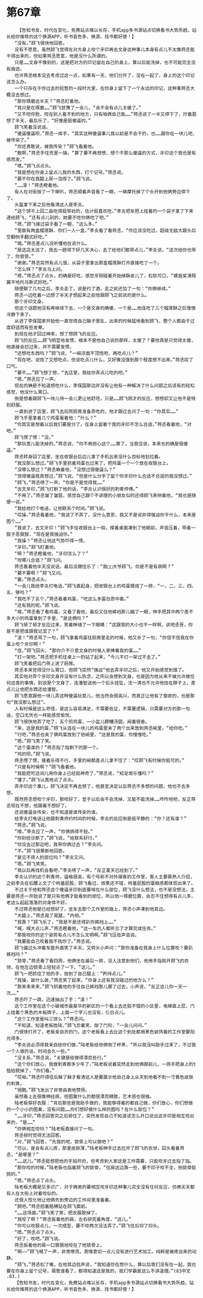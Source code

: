 # 第67章
        【告知书友，时代在变化，免费站点难以长存，手机app多书源站点切换看书大势所趋，站长给你推荐的这个换源APP，听书音色多、换源、找书都好使！】
       “没有。”顾飞很快地回答。
       没有不愿意，虽然顾飞觉得在对方身上咬个牙印再去文身这种事儿本身有点儿不太像蒋丞能干得出来的，但如果蒋丞愿意，他是没什么所谓的。
       只是……文身不像别的，这是把对方的印记留在自己的身上，算以后能洗掉，也不可能完全没有痕迹。
       也许蒋丞根本没去考虑过这一点，如果有一天，他们分开了，没在一起了，身上的这个印记该怎么办。
       一个只存在于你过去的短暂的一段时光里，在你身上留下了一个永远的印记，这种事蒋丞大概没去想过。
       “那你琢磨这半天？”蒋丞盯着他。
       “我只是在琢磨……”顾飞犹豫了一会儿，“会不会有点儿太傻了。”
       “又不咬你脸，咬在别人看不到的地方，只有咱俩自己能……”蒋丞说了一半又停下了，拧着眉想了半天，最后乐了，“好像是挺傻逼的。”
       顾飞笑着没说话。
       “傻逼傻逼呗，”蒋丞一挥手，“其实这种傻逼事儿我以前是不会干的，也……跟你在一块儿吧，被传染了。”
       “你还真敢说，被我传染？”顾飞看着他。
       “敢啊，”蒋丞手往兜里一插，“算了要不再想想，想个不那么傻逼的方式，牙印这个我也是有感而发。”
       “嗯。”顾飞点点头。
       “我是想在你身上留点儿我的东西，打个记号。”蒋丞说。
       “要不你在我腿上尿一泡得了。”顾飞说。
       “……滚！”蒋丞瞪着他。
       有人在对街按了一下喇叭，蒋丞顺着声音看了一眼，一辆摩托掉了个头开到他俩旁边停下了。
       头盔拿下来之后他看清这人是李炎。
       “这个饼干上回二淼吃得挺带劲的，估计挺喜欢吃，”李炎把车把上挂着的一个袋子拿了下来递给顾飞，“还有点儿别的，她要不吃你俩吃了吧。”
       “嗯，”顾飞接过袋子看了一眼，“这么多。”
       “里面有两盒榴莲酥，你们一人一盒，”李炎看了看蒋丞，“你应该没吃过，超级无敌大跟头后空翻侧手翻式好吃。”
       “哦。”蒋丞差点儿没听懂他在说什么。
       “是这店太远了，我去一趟得下好几天决心，去了给他们都带点儿，”李炎说，“这次给你也带了，你尝尝。”
       “谢谢。”蒋丞突然有点儿饿，从袋子里拿出那盒榴莲酥打开直接吃了一个。
       “怎么样？”李炎马上问。
       “嗯，”蒋丞点了点头，的确是好吃，感觉牙刚碰着开始掉酥皮儿了，松软可口，“螺旋桨滑翔翼平地托马斯式好吃。”
       随便聊了几句之后，李炎走了，说是约了酒，走之前还加了一句：“你俩继续。”
       蒋丞一边吃着一边想了半天才想起来之前他跟顾飞之前说的是什么。
       那个牙印文身。
       但这个话题他没有再继续下去，一个是文身的确傻，一个是……他连吃了三个榴莲酥之后慢慢冷静下来了。
       从进了李保国家开始他一直觉得自己脑子里乱，出来的时候猛地看到顾飞，整个人都由于过度舒适而有些发晕。
       到现在他才回过神来，想了想顾飞的反应。
       顾飞的反应……顾飞明显地发愣，根本不是他自己说的那样，太傻了？要他真是只觉得太傻，他直接会怼过来，并不需要发愣。
       “还想吃东西吗？”顾飞说，“一碗凉面不顶饱吧，再吃点儿？”
       “现在吧，说饱了又想吃点，但说吃点儿什么，又好像没饿到那个程度想不出来。”蒋丞叹了口气。
       “要不……”顾飞想了想，“去店里，我给你弄点儿吃的吧。”
       “嗯。”蒋丞应了一声。
       现在的确是不知道想吃什么，李保国那边并没有让他有一种解决了什么问题之后该有的轻松感觉，他没什么胃口。
       倒是想着跟顾飞一块儿待一会儿更让他舒坦，只是……顾飞刚才的反应，想想却又让他不是特别舒服。
       一直到进了店里，顾飞去后院厨房准备弄吃的，他才跟过去问了一句：“你其实……”
       顾飞手里拿着几个鸡蛋看着他：“什么？”
       “你其实是想着以后我们要是分了，在身上留着个我的牙印不怎么合适，”蒋丞看着他，“对吧。”
       顾飞愣了愣：“没。”
       “那玩意儿能洗掉的，”蒋丞说，“你不用担心这个……算了，当我没说，本来也的确是很傻逼。”
       蒋丞转身回了店里，坐在收银台后边儿拿了手机出来没什么目标地划拉着。
       “我没那么想过。”顾飞手里抓着鸡蛋也过来了，把鸡蛋一个一个放在收银台上。
       “没哪么想过？”蒋丞瞅着他，“没想过很傻逼么？”
       “觉得傻逼我真想过，”顾飞说，“但是什么分手了留个你牙印什么合适不合适的我没想过。”
       “顾飞，”蒋丞啧了一声，“你是不是觉得我……”
       “去文牙印，”顾飞打断了他的话，“李炎认识很好的刺青师傅。”
       “不用了，”蒋丞皱了皱眉，感觉自己跟个不讲理的小朋友似的还得顾飞来哄着他，“我也是随便一说。”
       “我给他打个电话，让他联系个时间。”顾飞说。
       “哎操，”蒋丞看着他，“我说了不弄了，没什么意思，我又不是说非得强迫你干什么，本来是图个……”
       “我说了，去文牙印！”顾飞手往收银台上一拍，撑着桌面凑到了他眼前，声音压着，带着一股子恶狠狠，“现在是我强迫你。”
       “我操？”蒋丞让他这气势吓得一愣。
       “牙印。”顾飞盯着他。
       “啊？”蒋丞瞪着他，“牙印怎么了？”
       “咬哪儿合适？”顾飞问。
       蒋丞看着他半天没说话，最后没绷住乐了：“我□□大爷顾飞，你是不是有病啊？”
       “要不要啊？”顾飞又问。
       “要。”蒋丞点头。
       “一会儿我给李炎打电话，”顾飞直起身，把收银台上的鸡蛋摆成了一排，“一，二，三，四，五，够吗？”
       “我吃不了五个，”蒋丞看着鸡蛋，“吃这么多蛋白质中毒。”
       “还有我的呢。”顾飞说。
       “哦，”蒋丞看了看鸡蛋，又看了看他，最后又往他裤裆那儿瞄了一眼，伸手把其中两个差不多大小的鸡蛋拿到了手里，“是这俩吗？”
       顾飞顿了顿才反应过来，笑着眯缝了一下眼睛：“这跟我的大小也不一样啊，说吧丞哥，你是不是把谁跟我记混了？”
       “滚！”蒋丞骂了一句，顾飞拿着鸡蛋往厨房里走的时候，他又补了一句，“你信不信我在你蛋上咬个牙印啊！”
       “信，”顾飞回头，“那你介不介意文身的时候人家捧着我的蛋……”
       “打一架吧。”蒋丞把手机往桌上一扔站了起来，“今儿不打一架过不去了。”
       顾飞笑着把后门带上进了厨房。
       蒋丞本来觉得没什么胃口，但顾飞突然“强迫”他去弄牙印之后，他又开始感觉到饿了。
       其实他对弄个牙印文身并没有什么执念，之所以会想到文身，也是因为他从来不被允许做任何这类的事情，别说是个文身了，连潘智送他一个石头挂坠，沈一清也不允许他挂在脖子上，差点儿让他把东西还给潘智。
       顾飞愿意跟他一块儿弄这种傻逼玩意儿，他当然会很高兴，而真正让他有了食欲的，也是那句“我没那么想过”。
       人有时候是这么奇怪，是这么容易满足，不需要佐证，不需要逻辑，只需要对方的那一句话，空口无凭也一样能感觉愉悦。
       顾飞很快地弄了吃了，五个煎鸡蛋，一小盆儿醪糟汤圆，闻着很香。
       “来，这是我的蛋，”顾飞从连在一块儿的鸡蛋里夹了两个出来放到蒋丞碗里，“给你吃。”
       “行吧，”蒋丞也夹了俩鸡蛋放到了他碗里，“这是我的蛋，你慢慢吃。”
       “嗯。”顾飞笑了笑。
       “这个蛋谁的？”蒋丞指了指剩下的那一个。
       “鸡的呗。”顾飞说。
       蒋丞愣了愣，接着乐得不行，手里的碗都差点儿拿不住了：“哎顾飞有时候你挺可的。”
       “只是有时候啊？”顾飞看着他。
       “我能把可这词儿用你身上已经挺神奇了，”蒋丞说，“知足常乐懂吗？”
       “懂了。”顾飞认真地点了点头。
       弄牙印这个事儿，顾飞决定不再去想了，他甚至决定以后蒋丞不多想的问题，他也不去多想。
       既然蒋丞想咬个牙印，那咬好了，至于以后会不会洗掉，又能不能洗掉……咋咋地吧，反正蒋丞现在不想，他跟着不想好了。
       还说傻逼会传染，也不知道是谁传染的谁。
       给李炎打电话让他跟刺青师约时间的时候，李炎的反应倒是挺平静的：“你？还有谁？”
       “蒋丞。”顾飞说。
       “哦，”李炎应了一声，“你俩病得不轻。”
       “你别给诊断了，”顾飞说，“给联系好行。”
       “你没去过那边吧，我带你俩过去？”李炎问。
       “不。”顾飞很果断地回答。
       “是见不得人的部位吗？”李炎又问。
       “嗯。”顾飞笑笑。
       “我以后再找机会看吧，”李炎啧了一声，“反正夏天已经到了。”
       李炎认识的这个刺青师，逼格很高，有个号称不对外接客的工作室，客人主要靠熟人介绍，之前李炎在后腰上文了个柯基屁股，顾飞看过，效果还不错，柯基屁股的蛋糕感都体现出来了。
       不过关于他和蒋丞这个傻逼牙印到底要啃在什么部位，顾飞没什么想法，也不是没想法，主要是蒋丞一开始说了是只有他俩才能看到的部位，所以他一琢磨位置，会忍不住想得有点儿多，老这么起起落落的对身体不好。
       不过蒋丞倒是已经想好了，坐车去那个工作室的路上，蒋丞小声凑到他耳边。
       “大腿上，”蒋丞晃了晃腿，“内侧。”
       “我靠？”顾飞乐了，“我是不是还得趴你裤裆上……”
       “喊，喊大点儿声，”蒋丞瞪着他，“这一车的人都听见了才算完成任务。”
       “那我咬你的这个姿势有点儿不怎么文明啊。”顾飞压低声音说。
       “我要能自己咬着我不找你了。”蒋丞说。
       顾飞偏过头冲着车窗外面笑了半天，又转头小声问：“那你准备在我身上什么位置咬？要趴裤裆吗？”
       “锁骨，”蒋丞看了看四周，他俩坐在最后一排，没人注意到他们，他用手指挑开顾飞的衣领，在他左边锁骨上轻轻点了一下，“这儿。”
       顾飞一把抓住了他的手，按到了自己腿上：“矜持点儿。”
       “我操，装什么装，”蒋丞笑了起来，“你身上还有我没碰过的地方么？”
       “那来来来来，”顾飞抓着他的手往自己裤裆那儿挪了过去，小声说，“反正这儿你一天一次……”
       蒋丞吓了一跳，迅速抽出了手：“滚！”
       这个工作室在这个小破城市最豪华的新区的一个看上去还挺不错的小区里，电梯直上层，门上挂着个黑色的木板牌子，上面一个字儿也没有，仨白点儿。
       “这个工作室是叫三饼么？”蒋丞问。
       “不知道，知道老板姓陆，”顾飞忍着笑，按了门铃，“一会儿问问。”
       门很快打开了，老板亲自开的门，这个老板看上去比这个到处都用黑色装饰着的工作室要阳光得多。
       “李炎说必须得我亲自给你们做，”陆老板给他俩倒了杯茶，“所以我没叫助手过来了，不过我一个人做的话，时间会久一些。”
       “没关系，”蒋丞说，“关键是给做得漂亮些行。”
       “这个你们放心，我做刺青都多少年了，”陆老板说着突然走到他俩跟前儿，一扬手把身上的t恤给脱掉了，“你们看。”
       “哎呦。”蒋丞吓得往后躲了躲才看清这人是要展示他自己身上从天到地看不到一寸黄色皮肤的刺青。
       “很酷。”顾飞发出了非常由衷地赞扬。
       虽然看上去很像神经病，但图案什么的都很漂亮精致，艺术感也很强。
       陆老板穿好衣服：“背后那些是我助手做的，我能够得着的都自己做，你们放心，你们想做的一个小小的图案，没有问题……你们想好做什么样的图吗？在什么部位？”
       “……牙印，”蒋丞回答完之后顿住了，突然发现自己不知道该怎么开口说出这牙印是相互咬出来的，“是……”
       “你俩相互咬吗？”陆老板直接问了一句。
       蒋丞顿时觉得无法回答。
       “对，”顾飞回答，“先我的吧，锁骨上可以做吧？”
       “可以，是会有点儿疼，那里皮肤薄，”陆老板伸手过去拉开了顾飞的衣领，回头看着蒋丞，“是哪里？”
       “……这儿。”蒋丞挺想把他的手拍开的，但考虑到人家这是工作需要，只能咬牙过去指了指。
       “那你咬的时候，”陆老板也指着顾飞的锁骨，“往肩这边靠一些，要不印子咬不全，他锁骨挺挑的。”
       “嗯。”蒋丞点了点头。
       陆老板大概是见多识广，对于俩男的要相互咬牙印这种事儿完全没有任何反应，仿佛天天都有人在大街上对着咬似的。
       还很人性化地让他俩先到旁边的工作间里准备着。
       “脱吧。”蒋丞抱着胳膊站在顾飞面前。
       “……这场面。”顾飞笑了笑，把衣服脱掉了。
       “我咬了啊？”蒋丞扳着他的肩，左右研究着角度，“这儿。”
       “你可以咬狠点儿，一次成型，要不咬两次没法弄了。”顾飞往后仰了仰头。
       “嗯。”蒋丞点了点头。
       “好了，咬吧。”顾飞说。
       蒋丞扳着他的肩一口狠狠地咬在了他锁骨上。
       “啊——”顾飞喊了一声，非常嘹亮，真情意切一点儿没有进行艺术加工，纯粹是被疼出来的动静。
       “顾飞，”蒋丞松了嘴，在他耳边低声说，“我知道你在想什么，算以后我们没有在一起，我也要在你身上留个记号，甭管谁看了，都得知道这是我的，我们学霸是这么不讲道理。”(83中文 .83.)
       【告知书友，时代在变化，免费站点难以长存，手机app多书源站点切换看书大势所趋，站长给你推荐的这个换源APP，听书音色多、换源、找书都好使！】